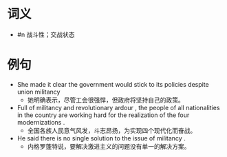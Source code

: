 # 词义
- #n 战斗性；交战状态
# 例句
- She made it clear the government would stick to its policies despite union militancy
	- 她明确表示，尽管工会很强悍，但政府将坚持自己的政策。
- Full of militancy and revolutionary ardour , the people of all nationalities in the country are working hard for the realization of the four modernizations .
	- 全国各族人民意气风发，斗志昂扬，为实现四个现代化而奋战。
- He said there is no single solution to the issue of militancy .
	- 内格罗蓬特说，要解决激进主义的问题没有单一的解决方案。
